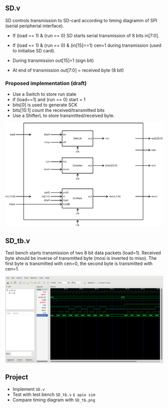 ## SD.v
SD controls transmission to SD-card according to timing diagramm of SPI (serial peripherial interface).


* If (load == 1) & (run == 0) SD starts serial transmission of 8 bits in[7:0].
* If (load == 1) & (run == 0) & (in[15]==1) cen=1 during transmission (used to initialise SD card).

* During transmission out[15]=1 (sign bit)
* At end of transmission out[7:0] = received byte (8 bit)

### Proposed implementation (draft)

* Use a Switch to store run state
* if (load==1) and (run == 0) start = 1
* bits[0] is used to generate SCK
* bits[15:1] count the received/transmitted bits
* Use a ShifterL to store transmitted/received byte.

![](SD.png)

## SD_tb.v
Test bench starts transmission of two 8 bit data packets (load=1). Received byte should be inverse of transmitted byte (mosi is inverted to miso). The first byte is transmitted with cen=0, the second byte is transmitted with cen=1.

![](SD_tb.png)
## Project
* Implement `SD.v`
* Test with test bench `SD_tb.v`
`$ apio sim`
* Compare timing diagram with `SD_tb.png`
